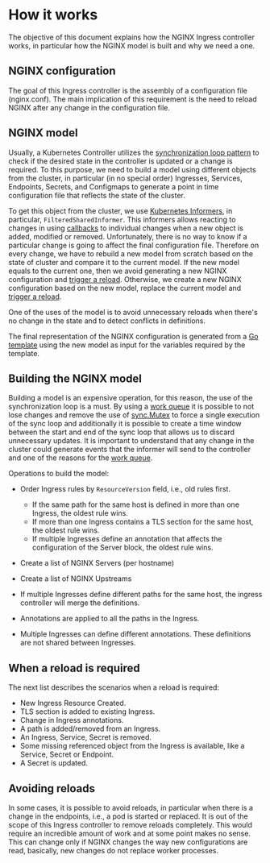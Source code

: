 # How it works

The objective of this document explains how the NGINX Ingress controller works, in particular how the NGINX model is built and why we need a one.

## NGINX configuration

The goal of this Ingress controller is the assembly of a configuration file (nginx.conf). The main implication of this requirement is the need to reload NGINX after any change in the configuration file.

## NGINX model

Usually, a Kubernetes Controller utilizes the [synchronization loop pattern](1) to check if the desired state in the controller is updated or a change is required. To this purpose, we need to build a model using different objects from the cluster, in particular (in no special order) Ingresses, Services, Endpoints, Secrets, and Configmaps to generate a point in time configuration file that reflects the state of the cluster.

To get this object from the cluster, we use [Kubernetes Informers](2), in particular, `FilteredSharedInformer`. This informers allows reacting to changes in using [callbacks](3) to individual changes when a new object is added, modified or removed. Unfortunately, there is no way to know if a particular change is going to affect the final configuration file. Therefore on every change, we have to rebuild a new model from scratch based on the state of cluster and compare it to the current model. If the new model equals to the current one, then we avoid generating a new NGINX configuration and [trigger a reload](7). Otherwise, we create a new NGINX configuration based on the new model, replace the current model and [trigger a reload](7).

One of the uses of the model is to avoid unnecessary reloads when there's no change in the state and to detect conflicts in definitions.

The final representation of the NGINX configuration is generated from a [Go template](6) using the new model as input for the variables required by the template.

## Building the NGINX model

Building a model is an expensive operation, for this reason, the use of the synchronization loop is a must. By using a [work queue](4) it is possible to not lose changes and remove the use of [sync.Mutex](5) to force a single execution of the sync loop and additionally it is possible to create a time window between the start and end of the sync loop that allows us to discard unnecessary updates. It is important to understand that any change in the cluster could generate events that the informer will send to the controller and one of the reasons for the [work queue](4).

Operations to build the model:

- Order Ingress rules by `ResourceVersion` field, i.e., old rules first.
  - If the same path for the same host is defined in more than one Ingress, the oldest rule wins.
  - If more than one Ingress contains a TLS section for the same host, the oldest rule wins.
  - If multiple Ingresses define an annotation that affects the configuration of the Server block, the oldest rule wins.

- Create a list of NGINX Servers (per hostname)
- Create a list of NGINX Upstreams
- If multiple Ingresses define different paths for the same host, the ingress controller will merge the definitions.
- Annotations are applied to all the paths in the Ingress.
- Multiple Ingresses can define different annotations. These definitions are not shared between Ingresses.

## When a reload is required

The next list describes the scenarios when a reload is required:

- New Ingress Resource Created.
- TLS section is added to existing Ingress.
- Change in Ingress annotations.
- A path is added/removed from an Ingress.
- An Ingress, Service, Secret is removed.
- Some missing referenced object from the Ingress is available, like a Service, Secret or Endpoint.
- A Secret is updated.

## Avoiding reloads

In some cases, it is possible to avoid reloads, in particular when there is a change in the endpoints, i.e., a pod is started or replaced. It is out of the scope of this Ingress controller to remove reloads completely. This would require an incredible amount of work and at some point makes no sense. This can change only if NGINX changes the way new configurations are read, basically, new changes do not replace worker processes.

[0]: https://github.com/openresty/lua-nginx-module/pull/1259
[1]: https://coreos.com/kubernetes/docs/latest/replication-controller.html#the-reconciliation-loop-in-detail
[2]: https://godoc.org/k8s.io/client-go/informers#NewFilteredSharedInformerFactory
[3]: https://godoc.org/k8s.io/client-go/tools/cache#ResourceEventHandlerFuncs
[4]: https://github.com/kubernetes/ingress-nginx/blob/master/internal/task/queue.go#L38
[5]: https://golang.org/pkg/sync/#Mutex
[6]: https://github.com/kubernetes/ingress-nginx/blob/master/rootfs/etc/nginx/template/nginx.tmpl
[7]: http://nginx.org/en/docs/beginners_guide.html#control